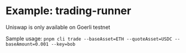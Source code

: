 # Example: trading-runner

Uniswap is only available on Goerli testnet

Sample usage: `pnpm cli trade --baseAsset=ETH --quoteAsset=USDC --baseAmount=0.001 --key=bob`

